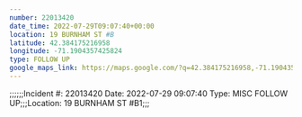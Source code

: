 ```yaml
---
number: 22013420
date_time: 2022-07-29T09:07:40+00:00
location: 19 BURNHAM ST #B
latitude: 42.384175216958
longitude: -71.1904357425824
type: FOLLOW UP
google_maps_link: https://maps.google.com/?q=42.384175216958,-71.1904357425824
---
```


;;;;;;Incident #: 22013420  Date: 2022-07-29 09:07:40   Type: MISC FOLLOW UP;;;Location: 19 BURNHAM ST #B1;;;
